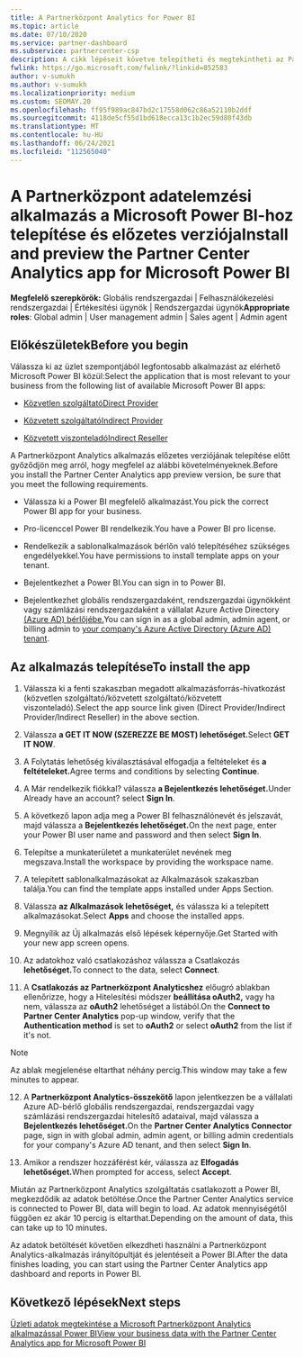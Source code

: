 ```yaml
---
title: A Partnerközpont Analytics for Power BI
ms.topic: article
ms.date: 07/10/2020
ms.service: partner-dashboard
ms.subservice: partnercenter-csp
description: A cikk lépéseit követve telepítheti és megtekintheti az Partnerközpont adatelemzési alkalmazás a Power BI-hoz (a CSP közvetlen partnerei számára).
fwlink: https://go.microsoft.com/fwlink/?linkid=852583
author: v-sumukh
ms.author: v-sumukh
ms.localizationpriority: medium
ms.custom: SEOMAY.20
ms.openlocfilehash: ff95f989ac847bd2c17558d062c86a52110b2ddf
ms.sourcegitcommit: 4118de5cf55d1bd618ecca13c1b2ec59d80f43db
ms.translationtype: MT
ms.contentlocale: hu-HU
ms.lasthandoff: 06/24/2021
ms.locfileid: "112565040"
---
```

# <a name="install-and-preview-the-partner-center-analytics-app-for-microsoft-power-bi"></a><span data-ttu-id="ef01b-103">A Partnerközpont adatelemzési alkalmazás a Microsoft Power BI-hoz telepítése és előzetes verziója</span><span class="sxs-lookup"><span data-stu-id="ef01b-103">Install and preview the Partner Center Analytics app for Microsoft Power BI</span></span>


<span data-ttu-id="ef01b-104">**Megfelelő szerepkörök:** Globális rendszergazdai | Felhasználókezelési rendszergazdai | Értékesítési ügynök | Rendszergazdai ügynök</span><span class="sxs-lookup"><span data-stu-id="ef01b-104">**Appropriate roles**: Global admin | User management admin | Sales agent | Admin agent</span></span>

## <a name="before-you-begin"></a><span data-ttu-id="ef01b-105">Előkészületek</span><span class="sxs-lookup"><span data-stu-id="ef01b-105">Before you begin</span></span>

<span data-ttu-id="ef01b-106">Válassza ki az üzlet szempontjából legfontosabb alkalmazást az elérhető Microsoft Power BI közül:</span><span class="sxs-lookup"><span data-stu-id="ef01b-106">Select the application that is most relevant to your business from the following list of available Microsoft Power BI apps:</span></span>

- [<span data-ttu-id="ef01b-107">Közvetlen szolgáltató</span><span class="sxs-lookup"><span data-stu-id="ef01b-107">Direct Provider</span></span>](https://appsource.microsoft.com/product/power-bi/partnercenteranalytics.direct_provider_partner_analytics)

- [<span data-ttu-id="ef01b-108">Közvetett szolgáltató</span><span class="sxs-lookup"><span data-stu-id="ef01b-108">Indirect Provider</span></span>](https://appsource.microsoft.com/product/power-bi/partnercenteranalytics.indirect_provider_partner_analytics)

- [<span data-ttu-id="ef01b-109">Közvetett viszonteladó</span><span class="sxs-lookup"><span data-stu-id="ef01b-109">Indirect Reseller</span></span>](https://appsource.microsoft.com/product/power-bi/partnercenteranalytics.indirect_reseller_partner_analytics)

<span data-ttu-id="ef01b-110">A Partnerközpont Analytics alkalmazás előzetes verziójának telepítése előtt győződjön meg arról, hogy megfelel az alábbi követelményeknek.</span><span class="sxs-lookup"><span data-stu-id="ef01b-110">Before you install the Partner Center Analytics app preview version, be sure that you meet the following requirements.</span></span>

- <span data-ttu-id="ef01b-111">Válassza ki a Power BI megfelelő alkalmazást.</span><span class="sxs-lookup"><span data-stu-id="ef01b-111">You pick the correct Power BI app for your business.</span></span>

- <span data-ttu-id="ef01b-112">Pro-licenccel Power BI rendelkezik.</span><span class="sxs-lookup"><span data-stu-id="ef01b-112">You have a Power BI pro license.</span></span>

- <span data-ttu-id="ef01b-113">Rendelkezik a sablonalkalmazások bérlőn való telepítéséhez szükséges engedélyekkel.</span><span class="sxs-lookup"><span data-stu-id="ef01b-113">You have permissions to install template apps on your tenant.</span></span>

- <span data-ttu-id="ef01b-114">Bejelentkezhet a Power BI.</span><span class="sxs-lookup"><span data-stu-id="ef01b-114">You can sign in to Power BI.</span></span>

- <span data-ttu-id="ef01b-115">Bejelentkezhet globális rendszergazdaként, rendszergazdai ügynökként vagy számlázási rendszergazdaként a vállalat Azure Active Directory [(Azure AD) bérlőjébe.](azure-active-directory-tenants-and-partner-center.md)</span><span class="sxs-lookup"><span data-stu-id="ef01b-115">You can sign in as a global admin, admin agent, or billing admin to [your company's Azure Active Directory (Azure AD) tenant](azure-active-directory-tenants-and-partner-center.md).</span></span>

## <a name="to-install-the-app"></a><span data-ttu-id="ef01b-116">Az alkalmazás telepítése</span><span class="sxs-lookup"><span data-stu-id="ef01b-116">To install the app</span></span>

1. <span data-ttu-id="ef01b-117">Válassza ki a fenti szakaszban megadott alkalmazásforrás-hivatkozást (közvetlen szolgáltató/közvetett szolgáltató/közvetett viszonteladó).</span><span class="sxs-lookup"><span data-stu-id="ef01b-117">Select the app source link given (Direct Provider/Indirect Provider/Indirect Reseller) in the above section.</span></span>

2. <span data-ttu-id="ef01b-118">Válassza **a GET IT NOW (SZEREZZE BE MOST) lehetőséget.**</span><span class="sxs-lookup"><span data-stu-id="ef01b-118">Select **GET IT NOW**.</span></span> 

3. <span data-ttu-id="ef01b-119">A Folytatás lehetőség kiválasztásával elfogadja a feltételeket és **a feltételeket.**</span><span class="sxs-lookup"><span data-stu-id="ef01b-119">Agree terms and conditions by selecting **Continue**.</span></span>

4. <span data-ttu-id="ef01b-120">A Már rendelkezik fiókkal? válassza **a Bejelentkezés lehetőséget.**</span><span class="sxs-lookup"><span data-stu-id="ef01b-120">Under Already have an account? select **Sign In**.</span></span>

5. <span data-ttu-id="ef01b-121">A következő lapon adja meg a Power BI felhasználónevét és jelszavát, majd válassza a **Bejelentkezés lehetőséget.**</span><span class="sxs-lookup"><span data-stu-id="ef01b-121">On the next page, enter your Power BI user name and password and then select **Sign In**.</span></span>

6. <span data-ttu-id="ef01b-122">Telepítse a munkaterületet a munkaterület nevének meg megszava.</span><span class="sxs-lookup"><span data-stu-id="ef01b-122">Install the workspace by providing the workspace name.</span></span>

7. <span data-ttu-id="ef01b-123">A telepített sablonalkalmazásokat az Alkalmazások szakaszban találja.</span><span class="sxs-lookup"><span data-stu-id="ef01b-123">You can find the template apps installed under Apps Section.</span></span>

8. <span data-ttu-id="ef01b-124">Válassza **az Alkalmazások lehetőséget,** és válassza ki a telepített alkalmazásokat.</span><span class="sxs-lookup"><span data-stu-id="ef01b-124">Select **Apps** and choose the installed apps.</span></span>

9. <span data-ttu-id="ef01b-125">Megnyílik az Új alkalmazás első lépések képernyője.</span><span class="sxs-lookup"><span data-stu-id="ef01b-125">Get Started with your new app screen opens.</span></span>

10. <span data-ttu-id="ef01b-126">Az adatokhoz való csatlakozáshoz válassza a Csatlakozás **lehetőséget.**</span><span class="sxs-lookup"><span data-stu-id="ef01b-126">To connect to the data, select **Connect**.</span></span>

11. <span data-ttu-id="ef01b-127">A **Csatlakozás az Partnerközpont Analyticshez** előugró ablakban  ellenőrizze, hogy a Hitelesítési módszer **beállítása oAuth2,** vagy ha nem, válassza az **oAuth2** lehetőséget a listából.</span><span class="sxs-lookup"><span data-stu-id="ef01b-127">On the **Connect to Partner Center Analytics** pop-up window, verify that the **Authentication method** is set to **oAuth2** or select **oAuth2** from the list if it's not.</span></span> 

> [!NOTE]  
>  <span data-ttu-id="ef01b-128">Az ablak megjelenése eltarthat néhány percig.</span><span class="sxs-lookup"><span data-stu-id="ef01b-128">This window may take a few minutes to appear.</span></span>

12. <span data-ttu-id="ef01b-129">A **Partnerközpont Analytics-összekötő** lapon jelentkezzen be a vállalati Azure AD-bérlő globális rendszergazdai, rendszergazdai vagy számlázási rendszergazdai hitelesítő adataival, majd válassza a **Bejelentkezés lehetőséget.**</span><span class="sxs-lookup"><span data-stu-id="ef01b-129">On the **Partner Center Analytics Connector** page, sign in with global admin, admin agent, or billing admin credentials for your company's Azure AD tenant, and then select **Sign In**.</span></span>
 
13. <span data-ttu-id="ef01b-130">Amikor a rendszer hozzáférést kér, válassza az **Elfogadás lehetőséget.**</span><span class="sxs-lookup"><span data-stu-id="ef01b-130">When prompted for access, select **Accept**.</span></span> 

<span data-ttu-id="ef01b-131">Miután az Partnerközpont Analytics szolgáltatás csatlakozott a Power BI, megkezdődik az adatok betöltése.</span><span class="sxs-lookup"><span data-stu-id="ef01b-131">Once the Partner Center Analytics service is connected to Power BI, data will begin to load.</span></span> <span data-ttu-id="ef01b-132">Az adatok mennyiségétől függően ez akár 10 percig is eltarthat.</span><span class="sxs-lookup"><span data-stu-id="ef01b-132">Depending on the amount of data, this can take up to 10 minutes.</span></span> 

<span data-ttu-id="ef01b-133">Az adatok betöltését követően elkezdheti használni a Partnerközpont Analytics-alkalmazás irányítópultját és jelentéseit a Power BI.</span><span class="sxs-lookup"><span data-stu-id="ef01b-133">After the data finishes loading, you can start using the Partner Center Analytics app dashboard and reports in Power BI.</span></span>

## <a name="next-steps"></a><span data-ttu-id="ef01b-134">Következő lépések</span><span class="sxs-lookup"><span data-stu-id="ef01b-134">Next steps</span></span>

[<span data-ttu-id="ef01b-135">Üzleti adatok megtekintése a Microsoft Partnerközpont Analytics alkalmazással Power BI</span><span class="sxs-lookup"><span data-stu-id="ef01b-135">View your business data with the Partner Center Analytics app for Microsoft Power BI</span></span>](power-bi-app-for-direct-partners-use.md)
